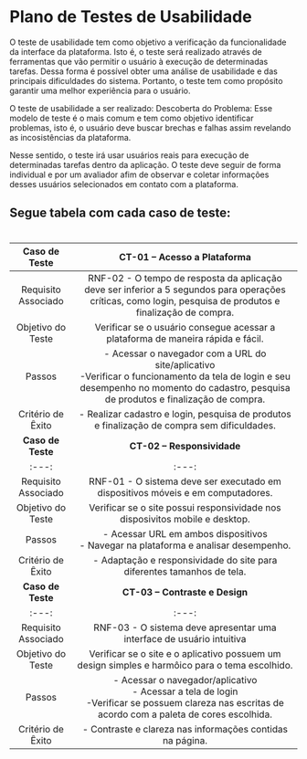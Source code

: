 # Plano de Testes de Usabilidade

O teste de usabilidade tem como objetivo a verificação da funcionalidade da interface da plataforma. Isto é, o teste será realizado através de ferramentas que vão permitir o usuário à execução de determinadas tarefas. Dessa forma é possível obter uma análise de usabilidade e das principais dificuldades do sistema. Portanto, o teste tem como propósito garantir uma melhor experiência para o usuário.

O teste de usabilidade a ser realizado: Descoberta do Problema: Esse modelo de teste é o mais comum e tem como objetivo identificar problemas, isto é, o usuário deve buscar brechas e falhas assim revelando as incosistências da plataforma.

Nesse sentido, o teste irá usar usuários reais para execução de determinadas tarefas dentro da aplicação. O teste deve seguir de forma individual e por um avaliador afim de observar e coletar informações desses usuários selecionados em contato com a plataforma.


## **Segue tabela com cada caso de teste**:
# 
| **Caso de Teste** 	| **CT-01 – Acesso a Plataforma** 	|
|:---:	|:---:	|
|	Requisito Associado 	| RNF-02 - O tempo de resposta da aplicação deve ser inferior a 5 segundos para operações críticas, como login, pesquisa de produtos e finalização de compra. |
| Objetivo do Teste 	| Verificar se o usuário consegue acessar a plataforma de maneira rápida e fácil. |
| Passos 	| - Acessar o navegador com a URL do site/aplicativo <br> -Verificar o funcionamento da tela de login e seu desempenho no momento do cadastro, pesquisa de produtos e finalização de compra. |
|Critério de Êxito | - Realizar cadastro e login, pesquisa de produtos e finalização de compra sem dificuldades. |
| **Caso de Teste** 	| **CT-02 – Responsividade**	|
|:---:	|:---:	|
|Requisito Associado | RNF-01	- O sistema deve ser executado em dispositivos móveis e em computadores. |
| Objetivo do Teste 	| Verificar se o site possui responsividade nos disposivitos mobile e desktop. |
| Passos 	| - Acessar URL em ambos dispositivos <br> - Navegar na plataforma e analisar desempenho.  |
|Critério de Êxito | - Adaptação e responsividade do site para diferentes tamanhos de tela. |
| **Caso de Teste** 	| **CT-03 – Contraste e Design**	|
|:---:	|:---:	|
|Requisito Associado | RNF-03 - O sistema deve apresentar uma interface de usuário intuitiva  |
| Objetivo do Teste 	| Verificar se o site e o aplicativo possuem um design simples e harmôico para o tema escolhido.
| Passos 	| - Acessar o navegador/aplicativo <br> - Acessar a tela de login <br> -Verificar se possuem clareza nas escritas de acordo com a paleta de cores escolhida. |
|Critério de Êxito | - Contraste e clareza nas informações contidas na página. |
